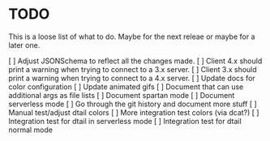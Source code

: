 TODO
====

This is a loose list of what to do. Maybe for the next releae or maybe for a later one.

[ ] Adjust JSONSchema to reflect all the changes made.
[ ] Client 4.x should print a warning when trying to connect to a 3.x server.
[ ] Client 3.x should print a warning when trying to connect to a 4.x server.
[ ] Update docs for color configuration
[ ] Update animated gifs
[ ] Document that can use additional args as file lists
[ ] Document spartan mode
[ ] Document serverless mode
[ ] Go through the git history and document more stuff
[ ] Manual test/adjust dtail colors
[ ] More integration test colors (via dcat?)
[ ] Integration test for dtail in serverless mode
[ ] Integration test for dtail normal mode
